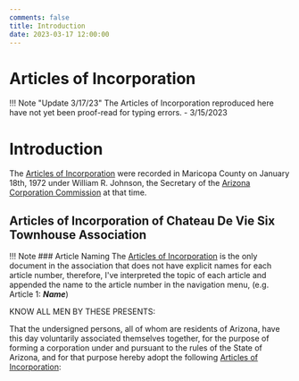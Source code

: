 ```yaml
---
comments: false
title: Introduction
date: 2023-03-17 12:00:00
---
```

# Articles of Incorporation
!!! Note "Update 3/17/23"
    The Articles of Incorporation reproduced here have not yet been proof-read for typing errors.  - 3/15/2023

# Introduction

The <a href="https://jongriffith.com/hoa/Articles%20of%20Incorporation/01-Introduction/" target="_blank">Articles of Incorporation</a> were recorded in Maricopa County on January 18th, 1972 under William R. Johnson, the Secretary of the <a href="https://www.azcc.gov" target="_blank">Arizona Corporation Commission</a> at that time.

## Articles of Incorporation of Chateau De Vie Six Townhouse Association

!!! Note
    ### Article Naming
    The <a href="https://jongriffith.com/hoa/Articles%20of%20Incorporation/01-Introduction/" target="_blank">Articles of Incorporation</a> is the only document in the association that does not have explicit names for each article number, therefore, I've interpreted the topic of each article and appended the name to the article number in the navigation menu, (e.g. Article 1: **_Name_**)

KNOW ALL MEN BY THESE PRESENTS:

That the undersigned persons, all of whom are residents of Arizona, have this day voluntarily associated themselves together, for the purpose of forming a corporation under and pursuant to the rules of the State of Arizona, and for that purpose hereby adopt the following <a href="https://jongriffith.com/hoa/Articles%20of%20Incorporation/01-Introduction/" target="_blank">Articles of Incorporation</a>:
